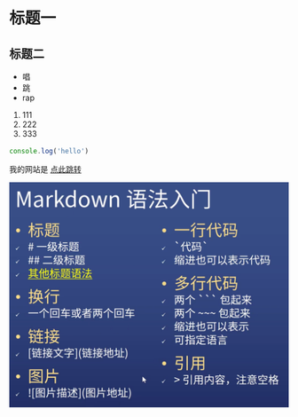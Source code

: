# 标题一
## 标题二


* 唱
* 跳
* rap
  
1. 111
2. 222
3. 333
   
```javascript
console.log('hello')
```

我的网站是 [点此跳转](https://bing.com)

![一张图片](11.png)


